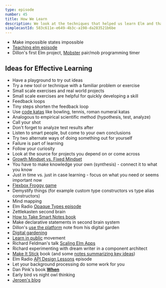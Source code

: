 ```yaml
---
type: episode
number: 45
title: How We Learn
description: We look at the techniques that helped us learn Elm and that help us continue to learn new techniques today.
simplecastId: 583c611e-e649-4b3c-a198-da283521b6be
---
```


- Make impossible states impossible
- [Teaching elm episode](/episode/teaching-elm/)
- Dillon's first Elm project, [Mobster](http://mobster.cc/) pair/mob programming timer

## Ideas for Effective Learning

- Have a playground to try out ideas
- Try a new tool or technique with a familiar problem or exercise
- Small scale exercises and real world projects
- Small scale exercises are helpful for quickly developing a skill
- Feedback loops
- Tiny steps shorten the feedback loop
- Use [code katas](https://codingdojo.org/kata/) like bowling, tennis, roman numeral katas
- Analogous to empirical scientific method (hypothesis, test, analyze)
- Call your shot
- Don't forget to analyze test results after
- Listen to smart people, but come to your own conclusions
- Try two alternate ways of doing something out for yourself
- Failure is part of learning
- Follow your curiosity
- Look at the source for projects you depend on or come across
- [Growth Mindset vs. Fixed Mindset](https://fs.blog/carol-dweck-mindset/)
- You have to make knowledge your own (synthesis) - connect it to what you know
- Just in time vs. just in case learning - focus on what you need or seems important now
- [Flexbox Froggy game](https://flexboxfroggy.com/)
- Demystify things (for example custom type constructors vs type alias constructors)
- Mind mapping
- Elm Radio [Opaque Types episode](https://elm-radio.com/episode/intro-to-opaque-types)
- Zettlekasten second brain
- [How to Take Smart Notes book](https://takesmartnotes.com/)
- Make declarative statements in second brain system
- Dillon's [use the platform](https://incrementalelm.com/use-the-platform) note from his digital garden
- [Digital gardening](https://maggieappleton.com/garden-history)
- [Learn in public](https://www.swyx.io/learn-in-public/) movement
- Richard Feldman's talk [Scaling Elm Apps](https://www.youtube.com/watch?v=DoA4Txr4GUs)
- Richard experimenting with dream writer in a component architect
- [Make It Stick](https://www.amazon.com/Make-Stick-Science-Successful-Learning/dp/0674729013) book (and some [notes summarizing key ideas](https://blog.apaonline.org/2020/02/19/takeaways-from-make-it-stick-the-science-of-successful-learning/))
- Elm Radio [API Design Lessons](https://elm-radio.com/episode/api-design-lessons/) episode
- Let your background processing do some work for you
- Dan Pink's book [**When**](https://www.danpink.com/books/when/)
- Early bird vs night owl thinking
- [Jeroen's blog](https://jfmengels.net/)
